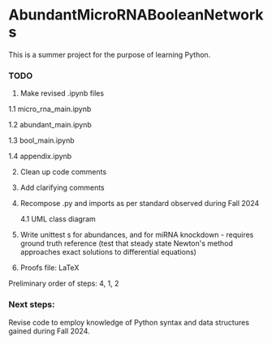 # AbundantMicroRNABooleanNetworks
This is a summer project for the purpose of learning Python.

### TODO
1. Make revised .ipynb files

  1.1 micro_rna_main.ipynb

  1.2 abundant_main.ipynb

  1.3 bool_main.ipynb

  1.4 appendix.ipynb

2. Clean up code comments
3. Add clarifying comments
4. Recompose .py and imports as per standard observed during Fall 2024

   4.1 UML class diagram

5. Write unittest s for abundances, and for miRNA knockdown - requires ground truth reference (test that steady state Newton's method approaches exact solutions to differential equations)

6. Proofs file: LaTeX

Preliminary order of steps: 4, 1, 2

### Next steps:
Revise code to employ knowledge of Python syntax and data structures gained during Fall 2024.

